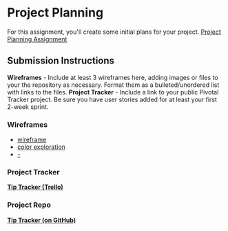 # Project Planning
For this assignment, you'll create some initial plans for your project.
[Project Planning Assignment](https://education.launchcode.org/liftoff/assignments/planning/)
## Submission Instructions
**Wireframes** - Include at least 3 wireframes here, adding images or files to your the repository as necessary. Format them as a bulleted/unordered list with links to the files.
**Project Tracker** - Include a link to your public Pivotal Tracker project. Be sure you have user stories added for at least your first 2-week sprint.



### Wireframes
- [wireframe](/tip-tracker-wireframe-01.png)
- [color exploration](/tip-tracker-colors.png)
- [-](/)



### Project Tracker
**[Tip Tracker (Trello)](https://trello.com/b/1pqI9t3K/tip-tracker)**



### Project Repo
**[Tip Tracker (on GitHub)](https://github.com/timconseevable/Tip-Tracker-Web)**